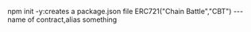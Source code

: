 npm init -y:creates a package.json file
ERC721("Chain Battle","CBT") --- name of contract,alias
something

